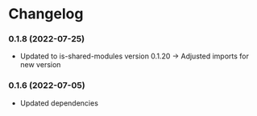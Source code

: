 # Changelog

### 0.1.8 (2022-07-25)

- Updated to is-shared-modules version 0.1.20 -> Adjusted imports for new version

### 0.1.6 (2022-07-05)

- Updated dependencies
